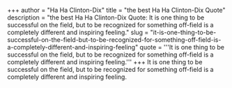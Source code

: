 +++
author = "Ha Ha Clinton-Dix"
title = "the best Ha Ha Clinton-Dix Quote"
description = "the best Ha Ha Clinton-Dix Quote: It is one thing to be successful on the field, but to be recognized for something off-field is a completely different and inspiring feeling."
slug = "it-is-one-thing-to-be-successful-on-the-field-but-to-be-recognized-for-something-off-field-is-a-completely-different-and-inspiring-feeling"
quote = '''It is one thing to be successful on the field, but to be recognized for something off-field is a completely different and inspiring feeling.'''
+++
It is one thing to be successful on the field, but to be recognized for something off-field is a completely different and inspiring feeling.
